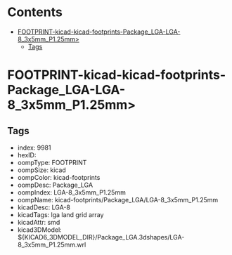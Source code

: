 



Contents
========

* [FOOTPRINT-kicad-kicad-footprints-Package_LGA-LGA-8_3x5mm_P1.25mm>](#footprint-kicad-kicad-footprints-package_lga-lga-8_3x5mm_p125mm)
	* [Tags](#tags)

# FOOTPRINT-kicad-kicad-footprints-Package_LGA-LGA-8_3x5mm_P1.25mm>

## Tags

- index: 9981
- hexID: 
- oompType: FOOTPRINT
- oompSize: kicad
- oompColor: kicad-footprints
- oompDesc: Package_LGA
- oompIndex: LGA-8_3x5mm_P1.25mm
- oompName: kicad-footprints/Package_LGA/LGA-8_3x5mm_P1.25mm
- kicadDesc: LGA-8
- kicadTags: lga land grid array
- kicadAttr: smd
- kicad3DModel: ${KICAD6_3DMODEL_DIR}/Package_LGA.3dshapes/LGA-8_3x5mm_P1.25mm.wrl
